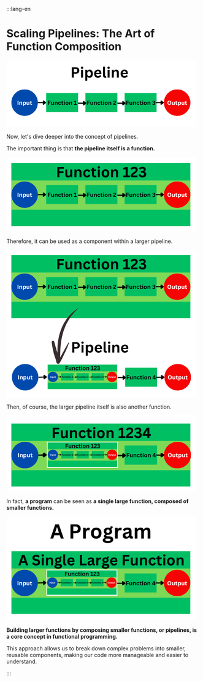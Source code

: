 :::lang-en

# Scaling Pipelines: The Art of Function Composition

![image](https://raw.githubusercontent.com/ken-okabe/web-images5/main/img_1752421043806.png)

Now, let's dive deeper into the concept of pipelines.

The important thing is that  **the pipeline itself is a function.**

![image](https://raw.githubusercontent.com/ken-okabe/web-images5/main/img_1752421079326.png)

Therefore, it can be used as a component within a larger pipeline.

![image](https://raw.githubusercontent.com/ken-okabe/web-images5/main/img_1752421004177.png)

Then, of course, the larger pipeline itself is also another function.

![image](https://raw.githubusercontent.com/ken-okabe/web-images5/main/img_1752421626240.png)

In fact,  **a program**  can be seen as  **a single large function, composed of smaller functions.**

![image](https://raw.githubusercontent.com/ken-okabe/web-images5/main/img_1752420969361.png)

**Building larger functions by composing smaller functions, or pipelines, is a core concept in functional programming.**

This approach allows us to break down complex problems into smaller, reusable components, making our code more manageable and easier to understand.

:::